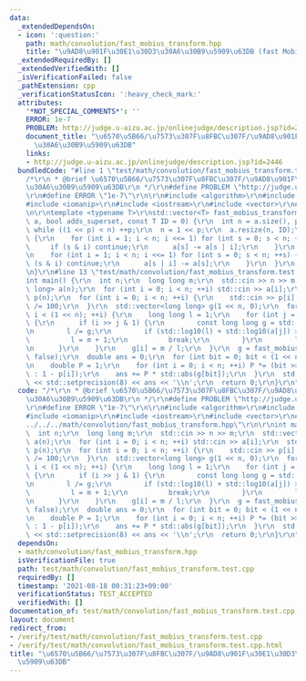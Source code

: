 ```yaml
---
data:
  _extendedDependsOn:
  - icon: ':question:'
    path: math/convolution/fast_mobius_transform.hpp
    title: "\u9AD8\u901F\u30E1\u30D3\u30A6\u30B9\u5909\u63DB (fast Mobius transform)"
  _extendedRequiredBy: []
  _extendedVerifiedWith: []
  _isVerificationFailed: false
  _pathExtension: cpp
  _verificationStatusIcon: ':heavy_check_mark:'
  attributes:
    '*NOT_SPECIAL_COMMENTS*': ''
    ERROR: 1e-7
    PROBLEM: http://judge.u-aizu.ac.jp/onlinejudge/description.jsp?id=2446
    document_title: "\u6570\u5B66/\u7573\u307F\u8FBC\u307F/\u9AD8\u901F\u30E1\u30D3\
      \u30A6\u30B9\u5909\u63DB"
    links:
    - http://judge.u-aizu.ac.jp/onlinejudge/description.jsp?id=2446
  bundledCode: "#line 1 \"test/math/convolution/fast_mobius_transform.test.cpp\"\n\
    /*\r\n * @brief \u6570\u5B66/\u7573\u307F\u8FBC\u307F/\u9AD8\u901F\u30E1\u30D3\
    \u30A6\u30B9\u5909\u63DB\r\n */\r\n#define PROBLEM \"http://judge.u-aizu.ac.jp/onlinejudge/description.jsp?id=2446\"\
    \r\n#define ERROR \"1e-7\"\r\n\r\n#include <algorithm>\r\n#include <cmath>\r\n\
    #include <iomanip>\r\n#include <iostream>\r\n#include <vector>\r\n#line 3 \"math/convolution/fast_mobius_transform.hpp\"\
    \n\r\ntemplate <typename T>\r\nstd::vector<T> fast_mobius_transform(std::vector<T>\
    \ a, bool adds_superset, const T ID = 0) {\r\n  int n = a.size(), p = 1;\r\n \
    \ while ((1 << p) < n) ++p;\r\n  n = 1 << p;\r\n  a.resize(n, ID);\r\n  if (adds_superset)\
    \ {\r\n    for (int i = 1; i < n; i <<= 1) for (int s = 0; s < n; ++s) {\r\n \
    \     if (s & i) continue;\r\n      a[s] -= a[s | i];\r\n    }\r\n  } else {\r\
    \n    for (int i = 1; i < n; i <<= 1) for (int s = 0; s < n; ++s) {\r\n      if\
    \ (s & i) continue;\r\n      a[s | i] -= a[s];\r\n    }\r\n  }\r\n  return a;\r\
    \n}\r\n#line 13 \"test/math/convolution/fast_mobius_transform.test.cpp\"\n\r\n\
    int main() {\r\n  int n;\r\n  long long m;\r\n  std::cin >> n >> m;\r\n  std::vector<long\
    \ long> a(n);\r\n  for (int i = 0; i < n; ++i) std::cin >> a[i];\r\n  std::vector<double>\
    \ p(n);\r\n  for (int i = 0; i < n; ++i) {\r\n    std::cin >> p[i];\r\n    p[i]\
    \ /= 100;\r\n  }\r\n  std::vector<long long> g(1 << n, 0);\r\n  for (int i = 1;\
    \ i < (1 << n); ++i) {\r\n    long long l = 1;\r\n    for (int j = 0; j < n; ++j)\
    \ {\r\n      if (i >> j & 1) {\r\n        const long long g = std::__gcd(l, a[j]);\r\
    \n        l /= g;\r\n        if (std::log10(l) + std::log10(a[j]) > 18) {\r\n\
    \          l = m + 1;\r\n          break;\r\n        }\r\n        l *= a[j];\r\
    \n      }\r\n    }\r\n    g[i] = m / l;\r\n  }\r\n  g = fast_mobius_transform(g,\
    \ false);\r\n  double ans = 0;\r\n  for (int bit = 0; bit < (1 << n); ++bit) {\r\
    \n    double P = 1;\r\n    for (int i = 0; i < n; ++i) P *= (bit >> i & 1 ? p[i]\
    \ : 1 - p[i]);\r\n    ans += P * std::abs(g[bit]);\r\n  }\r\n  std::cout << std::fixed\
    \ << std::setprecision(8) << ans << '\\n';\r\n  return 0;\r\n}\r\n"
  code: "/*\r\n * @brief \u6570\u5B66/\u7573\u307F\u8FBC\u307F/\u9AD8\u901F\u30E1\u30D3\
    \u30A6\u30B9\u5909\u63DB\r\n */\r\n#define PROBLEM \"http://judge.u-aizu.ac.jp/onlinejudge/description.jsp?id=2446\"\
    \r\n#define ERROR \"1e-7\"\r\n\r\n#include <algorithm>\r\n#include <cmath>\r\n\
    #include <iomanip>\r\n#include <iostream>\r\n#include <vector>\r\n#include \"\
    ../../../math/convolution/fast_mobius_transform.hpp\"\r\n\r\nint main() {\r\n\
    \  int n;\r\n  long long m;\r\n  std::cin >> n >> m;\r\n  std::vector<long long>\
    \ a(n);\r\n  for (int i = 0; i < n; ++i) std::cin >> a[i];\r\n  std::vector<double>\
    \ p(n);\r\n  for (int i = 0; i < n; ++i) {\r\n    std::cin >> p[i];\r\n    p[i]\
    \ /= 100;\r\n  }\r\n  std::vector<long long> g(1 << n, 0);\r\n  for (int i = 1;\
    \ i < (1 << n); ++i) {\r\n    long long l = 1;\r\n    for (int j = 0; j < n; ++j)\
    \ {\r\n      if (i >> j & 1) {\r\n        const long long g = std::__gcd(l, a[j]);\r\
    \n        l /= g;\r\n        if (std::log10(l) + std::log10(a[j]) > 18) {\r\n\
    \          l = m + 1;\r\n          break;\r\n        }\r\n        l *= a[j];\r\
    \n      }\r\n    }\r\n    g[i] = m / l;\r\n  }\r\n  g = fast_mobius_transform(g,\
    \ false);\r\n  double ans = 0;\r\n  for (int bit = 0; bit < (1 << n); ++bit) {\r\
    \n    double P = 1;\r\n    for (int i = 0; i < n; ++i) P *= (bit >> i & 1 ? p[i]\
    \ : 1 - p[i]);\r\n    ans += P * std::abs(g[bit]);\r\n  }\r\n  std::cout << std::fixed\
    \ << std::setprecision(8) << ans << '\\n';\r\n  return 0;\r\n}\r\n"
  dependsOn:
  - math/convolution/fast_mobius_transform.hpp
  isVerificationFile: true
  path: test/math/convolution/fast_mobius_transform.test.cpp
  requiredBy: []
  timestamp: '2021-08-18 00:31:23+09:00'
  verificationStatus: TEST_ACCEPTED
  verifiedWith: []
documentation_of: test/math/convolution/fast_mobius_transform.test.cpp
layout: document
redirect_from:
- /verify/test/math/convolution/fast_mobius_transform.test.cpp
- /verify/test/math/convolution/fast_mobius_transform.test.cpp.html
title: "\u6570\u5B66/\u7573\u307F\u8FBC\u307F/\u9AD8\u901F\u30E1\u30D3\u30A6\u30B9\
  \u5909\u63DB"
---
```

